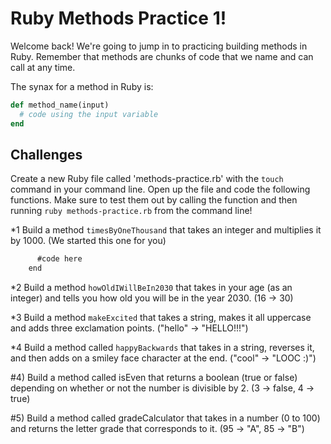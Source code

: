 # Ruby Methods Practice 1!

Welcome back! We're going to jump in to practicing building methods in Ruby. Remember that methods are chunks of code that we name and can call at any time. 

The synax for a method in Ruby is:

```ruby
def method_name(input)
  # code using the input variable
end
```

## Challenges

Create a new Ruby file called 'methods-practice.rb' with the `touch` command in your command line. Open up the file and code the following functions. Make sure to test them out by calling the function and then running `ruby methods-practice.rb` from the command line!

*1 Build a method `timesByOneThousand` that takes an integer and multiplies it by 1000. (We started this one for you)

``` def timesByOneThousand(number)
      #code here
    end
```

*2 Build a method `howOldIWillBeIn2030` that takes in your age (as an integer) and tells you how old you will be in the year 2030. (16 -> 30)

*3 Build a method `makeExcited` that takes a string, makes it all uppercase and adds three exclamation points. ("hello" -> "HELLO!!!")

*4 Build a method called `happyBackwards` that takes in a string, reverses it, and then adds on a smiley face character at the end. ("cool" -> "LOOC :)")

#4) Build a method called isEven that returns a boolean (true or false) depending on whether or not the number is divisible by 2. (3 -> false, 4 -> true)

#5) Build a method called gradeCalculator that takes in a number (0 to 100) and returns the letter grade that corresponds to it. (95 -> "A", 85 -> "B")



